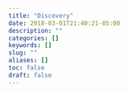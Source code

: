 ```yaml
---
title: "Discovery"
date: 2018-03-01T21:40:21-05:00
description: ""
categories: []
keywords: []
slug: ""
aliases: []
toc: false
draft: false
---
```

